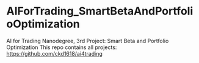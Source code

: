 # AIForTrading_SmartBetaAndPortfolioOptimization
AI for Trading Nanodegree, 3rd Project: Smart Beta and Portfolio Optimization
This repo contains all projects: https://github.com/ckd1618/ai4trading  